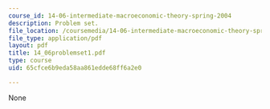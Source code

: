 ```yaml
---
course_id: 14-06-intermediate-macroeconomic-theory-spring-2004
description: Problem set.
file_location: /coursemedia/14-06-intermediate-macroeconomic-theory-spring-2004/65cfce6b9eda58aa861edde68ff6a2e0_14_06problemset1.pdf
file_type: application/pdf
layout: pdf
title: 14_06problemset1.pdf
type: course
uid: 65cfce6b9eda58aa861edde68ff6a2e0

---
```

None